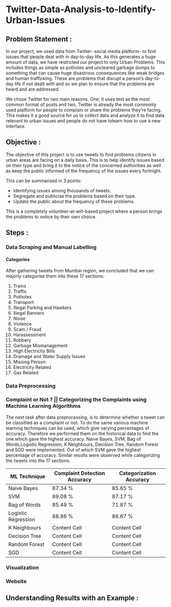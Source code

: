 # Twitter-Data-Analysis-to-Identify-Urban-Issues

## Problem Statement :
  In our project, we used data from Twitter- social media platform- to find issues that people deal with in day-to-day life. As this generates a huge amount of data, we have restricted our project to only Urban Problems. This includes things as simple as potholes and uncleared garbage dumps to something that can cause huge disastrous consequences like weak bridges and human trafficking. These are problems that disrupt a person’s day-to-day life if not dealt with and so we plan to ensure that the problems are heard and are addressed.
  
  We chose Twitter for two main reasons. One, it uses text as the most common format of posts and two, Twitter is already the most commonly used platform for people to complain or share the problems they’re facing. This makes it a good source for us to collect data and analyze it to find data relevant to urban issues and people do not have tolearn how to use a new interface.
  
## Objective :
The objective of this project is to use tweets to find problems citizens in urban areas are
facing on a daily basis. This is to help identify issues based on their type and bring it to
the notice of the concerned authorities as well as keep the public informed of the
frequency of the issues every fortnight.

This can be summarised in 3 points:
* Identifying issues among thousands of tweets.
* Segregate and publicise the problems based on their type.
* Update the public about the frequency of these problems.

This is a completely volunteer-at-will-based project where a person brings the problems
to notice by their own choice.

## Steps :

### Data Scraping and Manual Labelling

#### Categories
After gathering tweets from Mumbai region, we concluded that we can majorly categorise them into these 17 sections:
1. Trains
1. Traffic
1. Potholes
1. Transport
1. Illegal Parking and Hawkers
1. Illegal Banners
1. Noise 
1. Violence
1. Scam / Fraud
1. Harassessment
1. Robbery
1. Garbage Mismanagement
1. High Electricity Bills
1. Drainage and Water Supply Issues
1. Missing Person
1. Electricity Related
1. Gas Related

### Data Preprocessing

### Complaint or Not ? || Categorizing the Complaints using Machine Learning Algorithms
The next task after data preprocessing, is to determine whether a tweet can be classified as a complaint or not. To do the same various machine learning techniques can be used, which give varying percentages of accuracy. Therefore we performed them on the historical data to find the one which gave the highest accuracy. Naive Bayes, SVM, Bag of Words,Logistic Regression, K Neighbours, Decision Tree, Random Forest and SGD were implemented. Out of which SVM gave the highest percentage of accuracy. Similar results were observed while categorizing the tweets into the 17 sections.

| ML Technique  | Complaint Detection Accuracy | Categorization Accuracy |
| ------------- | ------------- | ------------- |
| Naive Bayes  | 87.34 %  | 85.65 %  |
| SVM  | 89.08 %  | 87.17 %  |
| Bag of Words  | 85.49 %  | 71.87 %  |
| Logistic Regression  | 88.86 %  | 86.67 %  |
| K Neighbours  | Content Cell  | Content Cell  |
| Decision Tree  | Content Cell  | Content Cell  |
| Random Forest  | Content Cell  | Content Cell  |
| SGD  | Content Cell  | Content Cell  |

### Visualization

### Website

## Understanding Results with an Example :




